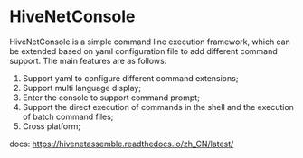 # HiveNetConsole

HiveNetConsole is a simple command line execution framework, which can be extended based on yaml configuration file to add different command support. The main features are as follows:

1. Support yaml to configure different command extensions;
2. Support multi language display;
3. Enter the console to support command prompt;
4. Support the direct execution of commands in the shell and the execution of batch command files;
5. Cross platform;

docs: https://hivenetassemble.readthedocs.io/zh_CN/latest/
